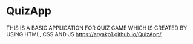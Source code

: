 # QuizApp
THIS IS A BASIC APPLICATION FOR QUIZ GAME WHICH IS CREATED BY USING HTML, CSS AND JS
https://aryakp1.github.io/QuizApp/
